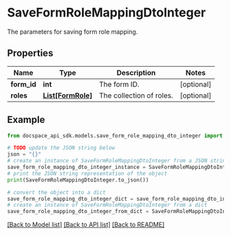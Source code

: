 # SaveFormRoleMappingDtoInteger
The parameters for saving form role mapping.

## Properties

Name | Type | Description | Notes
------------ | ------------- | ------------- | -------------
**form_id** | **int** | The form ID. | [optional] 
**roles** | [**List[FormRole]**](FormRole.md) | The collection of roles. | [optional] 

## Example

```python
from docspace_api_sdk.models.save_form_role_mapping_dto_integer import SaveFormRoleMappingDtoInteger

# TODO update the JSON string below
json = "{}"
# create an instance of SaveFormRoleMappingDtoInteger from a JSON string
save_form_role_mapping_dto_integer_instance = SaveFormRoleMappingDtoInteger.from_json(json)
# print the JSON string representation of the object
print(SaveFormRoleMappingDtoInteger.to_json())

# convert the object into a dict
save_form_role_mapping_dto_integer_dict = save_form_role_mapping_dto_integer_instance.to_dict()
# create an instance of SaveFormRoleMappingDtoInteger from a dict
save_form_role_mapping_dto_integer_from_dict = SaveFormRoleMappingDtoInteger.from_dict(save_form_role_mapping_dto_integer_dict)
```
[[Back to Model list]](../README.md#documentation-for-models) [[Back to API list]](../README.md#documentation-for-api-endpoints) [[Back to README]](../README.md)


